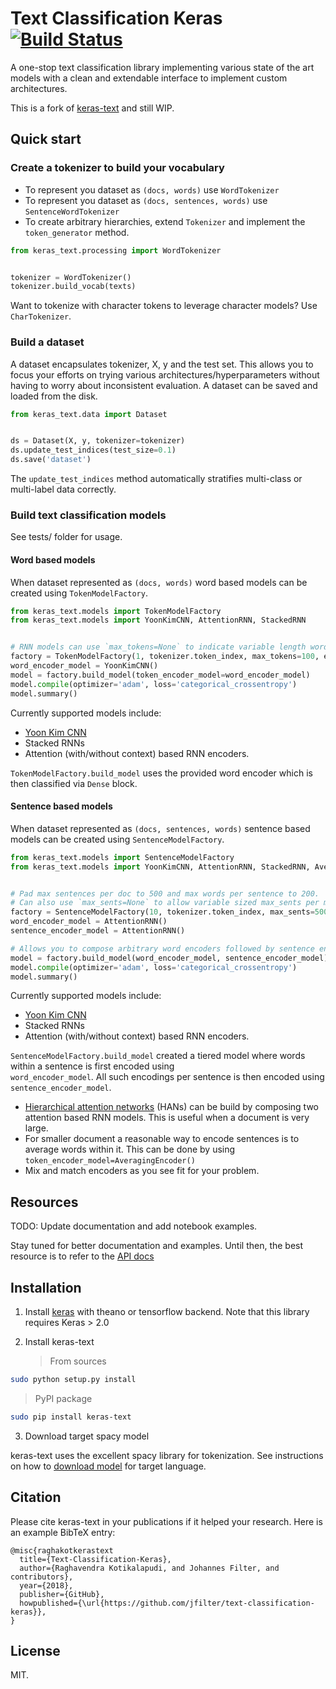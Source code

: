 # Text Classification Keras [![Build Status](https://travisci.com/jfilter/text-classification-keras.svg?branch=master)](https://travisci.com/jfilter/text-classification-keras)

A one-stop text classification library implementing various state of the art models with a clean and extendable interface to implement custom architectures.

This is a fork of [keras-text](https://github.com/raghakot/keras-text) and still WIP.

## Quick start

### Create a tokenizer to build your vocabulary

- To represent you dataset as `(docs, words)` use `WordTokenizer`
- To represent you dataset as `(docs, sentences, words)` use `SentenceWordTokenizer`
- To create arbitrary hierarchies, extend `Tokenizer` and implement the `token_generator` method.

```python
from keras_text.processing import WordTokenizer


tokenizer = WordTokenizer()
tokenizer.build_vocab(texts)
```

Want to tokenize with character tokens to leverage character models? Use `CharTokenizer`.

### Build a dataset

A dataset encapsulates tokenizer, X, y and the test set. This allows you to focus your efforts on
trying various architectures/hyperparameters without having to worry about inconsistent evaluation. A dataset can be
saved and loaded from the disk.

```python
from keras_text.data import Dataset


ds = Dataset(X, y, tokenizer=tokenizer)
ds.update_test_indices(test_size=0.1)
ds.save('dataset')
```

The `update_test_indices` method automatically stratifies multi-class or multi-label data correctly.

### Build text classification models

See tests/ folder for usage.

#### Word based models

When dataset represented as `(docs, words)` word based models can be created using `TokenModelFactory`.

```python
from keras_text.models import TokenModelFactory
from keras_text.models import YoonKimCNN, AttentionRNN, StackedRNN


# RNN models can use `max_tokens=None` to indicate variable length words per mini-batch.
factory = TokenModelFactory(1, tokenizer.token_index, max_tokens=100, embedding_type='glove.6B.100d')
word_encoder_model = YoonKimCNN()
model = factory.build_model(token_encoder_model=word_encoder_model)
model.compile(optimizer='adam', loss='categorical_crossentropy')
model.summary()
```

Currently supported models include:

- [Yoon Kim CNN](https://arxiv.org/abs/1408.5882)
- Stacked RNNs
- Attention (with/without context) based RNN encoders.

`TokenModelFactory.build_model` uses the provided word encoder which is then classified via `Dense` block.

#### Sentence based models

When dataset represented as `(docs, sentences, words)` sentence based models can be created using `SentenceModelFactory`.

```python
from keras_text.models import SentenceModelFactory
from keras_text.models import YoonKimCNN, AttentionRNN, StackedRNN, AveragingEncoder


# Pad max sentences per doc to 500 and max words per sentence to 200.
# Can also use `max_sents=None` to allow variable sized max_sents per mini-batch.
factory = SentenceModelFactory(10, tokenizer.token_index, max_sents=500, max_tokens=200, embedding_type='glove.6B.100d')
word_encoder_model = AttentionRNN()
sentence_encoder_model = AttentionRNN()

# Allows you to compose arbitrary word encoders followed by sentence encoder.
model = factory.build_model(word_encoder_model, sentence_encoder_model)
model.compile(optimizer='adam', loss='categorical_crossentropy')
model.summary()
```

Currently supported models include:

- [Yoon Kim CNN](https://arxiv.org/abs/1408.5882)
- Stacked RNNs
- Attention (with/without context) based RNN encoders.

`SentenceModelFactory.build_model` created a tiered model where words within a sentence is first encoded using  
`word_encoder_model`. All such encodings per sentence is then encoded using `sentence_encoder_model`.

- [Hierarchical attention networks](http://www.cs.cmu.edu/~./hovy/papers/16HLT-hierarchical-attention-networks.pdf)
  (HANs) can be build by composing two attention based RNN models. This is useful when a document is very large.
- For smaller document a reasonable way to encode sentences is to average words within it. This can be done by using
  `token_encoder_model=AveragingEncoder()`
- Mix and match encoders as you see fit for your problem.

## Resources

TODO: Update documentation and add notebook examples.

Stay tuned for better documentation and examples.
Until then, the best resource is to refer to the [API docs](https://raghakot.github.io/keras-text/)

## Installation

1.  Install [keras](https://github.com/fchollet/keras/blob/master/README.md#installation)
    with theano or tensorflow backend. Note that this library requires Keras > 2.0

2.  Install keras-text
    > From sources

```bash
sudo python setup.py install
```

> PyPI package

```bash
sudo pip install keras-text
```

3.  Download target spacy model

keras-text uses the excellent spacy library for tokenization. See instructions on how to
[download model](https://spacy.io/docs/usage/models#download) for target language.

## Citation

Please cite keras-text in your publications if it helped your research. Here is an example BibTeX entry:

```
@misc{raghakotkerastext
  title={Text-Classification-Keras},
  author={Raghavendra Kotikalapudi, and Johannes Filter, and contributors},
  year={2018},
  publisher={GitHub},
  howpublished={\url{https://github.com/jfilter/text-classification-keras}},
}
```

## License

MIT.
